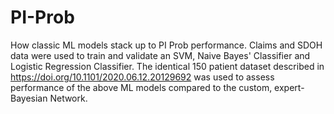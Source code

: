 # PI-Prob
How classic ML models stack up to PI Prob performance. 
Claims and SDOH data were used to train and validate an SVM, Naive Bayes' Classifier and Logistic Regression Classifier.  The identical 150 patient dataset described in https://doi.org/10.1101/2020.06.12.20129692 was used to assess performance of the above ML models compared to the custom, expert-Bayesian Network. 
